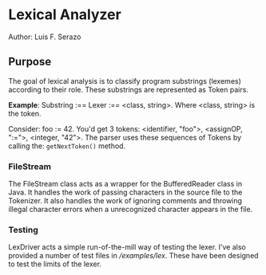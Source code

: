 # Lexical Analyzer 

Author: Luis F. Serazo

## Purpose

The goal of lexical analysis is to classify program substrings (lexemes) according 
to their role. These substrings are represented as Token pairs. 

**Example**: 
Substring :== Lexer :== <class, string>. Where <class, string> 
is the token.

Consider: foo := 42. You'd get 3 tokens: <identifier, "foo">,  <assignOP, ":=">, 
<integer, "42">. The parser uses these sequences of Tokens by calling the: ```getNextToken()``` method. 


### FileStream

The FileStream class acts as a wrapper for the BufferedReader class in Java. It
handles the work of passing characters in the source file to the Tokenizer. It
also handles the work of ignoring comments and throwing illegal character errors when
a unrecognized character appears in the file.

### Testing

LexDriver acts a simple run-of-the-mill way of testing the lexer. I've also provided a 
number of test files in */examples/lex*. These have been designed to test the limits of the 
lexer.
